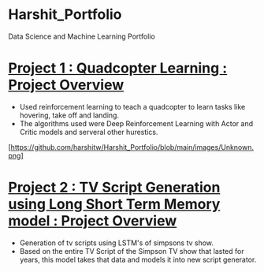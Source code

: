 # Harshit_Portfolio
Data Science and Machine Learning Portfolio


# [Project 1 : Quadcopter Learning : Project Overview](https://github.com/harshitw/Quadcopter-project-)
* Used reinforcement learning to teach a quadcopter to learn tasks like hovering, take off and landing.
* The algorithms used were Deep Reinforcement Learning with Actor and Critic models and serveral other hurestics.

[https://github.com/harshitw/Harshit_Portfolio/blob/main/images/Unknown.png]

# [Project 2 : TV Script Generation using Long Short Term Memory model : Project Overview](https://github.com/harshitw/TV-SCRIPT-GENERATION)
* Generation of tv scripts using LSTM's of simpsons tv show.
* Based on the entire TV Script of the Simpson TV show that lasted for years, this model takes that data and models it into new script generator.
